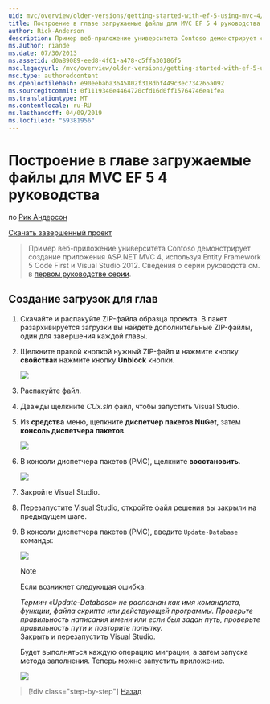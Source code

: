 ```yaml
---
uid: mvc/overview/older-versions/getting-started-with-ef-5-using-mvc-4/building-the-ef5-mvc4-chapter-downloads
title: Построение в главе загружаемые файлы для MVC EF 5 4 руководства | Документация Майкрософт
author: Rick-Anderson
description: Пример веб-приложение университета Contoso демонстрирует создание приложения ASP.NET MVC 4, с помощью Entity Framework 5 Code First и Visual Studio...
ms.author: riande
ms.date: 07/30/2013
ms.assetid: d0a89089-eed8-4f61-a478-c5ffa30186f5
msc.legacyurl: /mvc/overview/older-versions/getting-started-with-ef-5-using-mvc-4/building-the-ef5-mvc4-chapter-downloads
msc.type: authoredcontent
ms.openlocfilehash: e90eebaba3645802f318dbf449c3ec734265a092
ms.sourcegitcommit: 0f1119340e4464720cfd16d0ff15764746ea1fea
ms.translationtype: MT
ms.contentlocale: ru-RU
ms.lasthandoff: 04/09/2019
ms.locfileid: "59381956"
---
```

# <a name="building-the-chapter-downloads-for-the-ef-5-mvc-4-tutorials"></a>Построение в главе загружаемые файлы для MVC EF 5 4 руководства

по [Рик Андерсон]((https://twitter.com/RickAndMSFT))

[Скачать завершенный проект](http://code.msdn.microsoft.com/Getting-Started-with-dd0e2ed8)

> Пример веб-приложение университета Contoso демонстрирует создание приложения ASP.NET MVC 4, используя Entity Framework 5 Code First и Visual Studio 2012. Сведения о серии руководств см. в [первом руководстве серии](creating-an-entity-framework-data-model-for-an-asp-net-mvc-application.md).


## <a name="building-the-chapter-downloads"></a>Создание загрузок для глав

1. Скачайте и распакуйте ZIP-файла образца проекта. В пакет разархивируется загрузки вы найдете дополнительные ZIP-файлы, один для завершения каждой главы.
2. Щелкните правой кнопкой нужный ZIP-файл и нажмите кнопку **свойства**и нажмите кнопку **Unblock** кнопки.  
  
    ![](building-the-ef5-mvc4-chapter-downloads/_static/image1.png)
3. Распакуйте файл.
4. Дважды щелкните *CUx.sln* файл, чтобы запустить Visual Studio.
5. Из **средства** меню, щелкните **диспетчер пакетов NuGet**, затем **консоль диспетчера пакетов**.  
  
    ![](building-the-ef5-mvc4-chapter-downloads/_static/image2.png)
6. В консоли диспетчера пакетов (PMC), щелкните **восстановить**.  
  
    ![](building-the-ef5-mvc4-chapter-downloads/_static/image3.png)
7. Закройте Visual Studio.
8. Перезапустите Visual Studio, откройте файл решения вы закрыли на предыдущем шаге.
9. В консоли диспетчера пакетов (PMC), введите `Update-Database` команды:  
  
    ![](building-the-ef5-mvc4-chapter-downloads/_static/image4.png)  

    > [!NOTE]
    > Если возникнет следующая ошибка:  
    >   
    >  *Термин «Update-Database» не распознан как имя командлета, функции, файла скрипта или действующей программы. Проверьте правильность написания имени или если был задан путь, проверьте правильность пути и повторите попытку.*  
    > Закрыть и перезапустить Visual Studio.

    Будет выполняться каждую операцию миграции, а затем запуска метода заполнения. Теперь можно запустить приложение.

    ![](building-the-ef5-mvc4-chapter-downloads/_static/image5.png)

> [!div class="step-by-step"]
> [Назад](advanced-entity-framework-scenarios-for-an-mvc-web-application.md)

